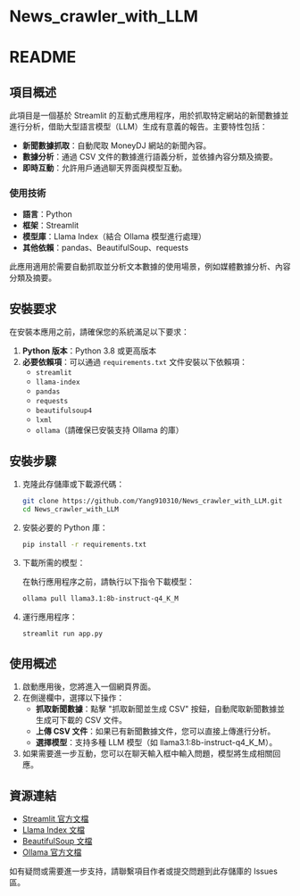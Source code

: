# News_crawler_with_LLM
# README

## 項目概述

此項目是一個基於 Streamlit 的互動式應用程序，用於抓取特定網站的新聞數據並進行分析，借助大型語言模型（LLM）生成有意義的報告。主要特性包括：

- **新聞數據抓取**：自動爬取 MoneyDJ 網站的新聞內容。
- **數據分析**：通過 CSV 文件的數據進行語義分析，並依據內容分類及摘要。
- **即時互動**：允許用戶通過聊天界面與模型互動。

### 使用技術

- **語言**：Python
- **框架**：Streamlit
- **模型庫**：Llama Index（結合 Ollama 模型進行處理）
- **其他依賴**：pandas、BeautifulSoup、requests

此應用適用於需要自動抓取並分析文本數據的使用場景，例如媒體數據分析、內容分類及摘要。

## 安裝要求

在安裝本應用之前，請確保您的系統滿足以下要求：

1. **Python 版本**：Python 3.8 或更高版本
2. **必要依賴項**：可以通過 `requirements.txt` 文件安裝以下依賴項：
   - `streamlit`
   - `llama-index`
   - `pandas`
   - `requests`
   - `beautifulsoup4`
   - `lxml`
   - `ollama`（請確保已安裝支持 Ollama 的庫）

## 安裝步驟

1. 克隆此存儲庫或下載源代碼：

   ```bash
   git clone https://github.com/Yang910310/News_crawler_with_LLM.git
   cd News_crawler_with_LLM
   ```

2. 安裝必要的 Python 庫：

   ```bash
   pip install -r requirements.txt
   ```

3. 下載所需的模型：

   在執行應用程序之前，請執行以下指令下載模型：

   ```bash
   ollama pull llama3.1:8b-instruct-q4_K_M
   ```

4. 運行應用程序：

   ```bash
   streamlit run app.py
   ```

## 使用概述

1. 啟動應用後，您將進入一個網頁界面。
2. 在側邊欄中，選擇以下操作：
   - **抓取新聞數據**：點擊 "抓取新聞並生成 CSV" 按鈕，自動爬取新聞數據並生成可下載的 CSV 文件。
   - **上傳 CSV 文件**：如果已有新聞數據文件，您可以直接上傳進行分析。
   - **選擇模型**：支持多種 LLM 模型（如 llama3.1:8b-instruct-q4\_K\_M）。
3. 如果需要進一步互動，您可以在聊天輸入框中輸入問題，模型將生成相關回應。

## 資源連結

- [Streamlit 官方文檔](https://docs.streamlit.io/)
- [Llama Index 文檔](https://gpt-index.readthedocs.io/)
- [BeautifulSoup 文檔](https://www.crummy.com/software/BeautifulSoup/bs4/doc/)
- [Ollama 官方文檔](https://ollama.ai/)

如有疑問或需要進一步支持，請聯繫項目作者或提交問題到此存儲庫的 Issues 區。

